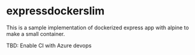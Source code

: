 # expressdockerslim
This is a sample implementation of dockerized express app with alpine to make a small container.

TBD: Enable CI with Azure devops

